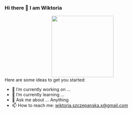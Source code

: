 ### Hi there 👋 I am Wiktoria

<div id="header" align="center">
  <img src="https://knowledge-hub.com/wp-content/uploads/2022/02/Monkey_Kid_Coding.gif" width="200"/>
</div>
Here are some ideas to get you started:

- 🔭 I’m currently working on ...
- 🌱 I’m currently learning ...
- 💬 Ask me about ... Anything
- 📫 How to reach me: wiktoria.szczepanska.x@gmail.com

